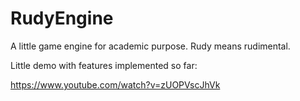 # RudyEngine
A little game engine for academic purpose. Rudy means rudimental.

Little demo with features implemented so far:

https://www.youtube.com/watch?v=zUOPVscJhVk
